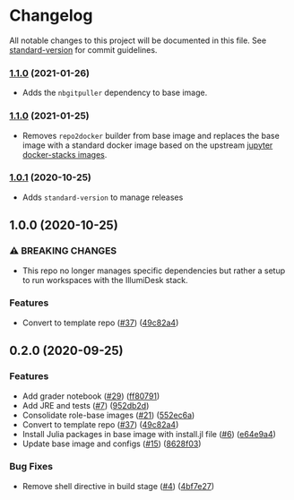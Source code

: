 # Changelog

All notable changes to this project will be documented in this file. See [standard-version](https://github.com/conventional-changelog/standard-version) for commit guidelines.

### [1.1.0](https://github.com/IllumiDesk/illumidesk/compare/v1.1.0...v1.2.0) (2021-01-26)


* Adds the `nbgitpuller` dependency to base image.

### [1.1.0](https://github.com/IllumiDesk/illumidesk/compare/v1.0.1...v1.1.0) (2021-01-25)


* Removes `repo2docker` builder from base image and replaces the base image with a standard docker image based on the upstream [jupyter docker-stacks images](https://github.com/jupyter/docker-stacks).

### [1.0.1](https://github.com/IllumiDesk/illumidesk/compare/v1.0.0...v1.0.1) (2020-10-25)

* Adds `standard-version` to manage releases

## 1.0.0 (2020-10-25)


### ⚠ BREAKING CHANGES

* This repo no longer manages specific dependencies but rather a setup to run workspaces with the IllumiDesk stack.

### Features

* Convert to template repo ([#37](https://github.com/IllumiDesk/illumidesk/issues/37)) ([49c82a4](https://github.com/IllumiDesk/illumidesk/commit/49c82a4a18dabac9426b897322296b968dd0780f))


## 0.2.0 (2020-09-25)

### Features

* Add grader notebook ([#29](https://github.com/IllumiDesk/illumidesk/issues/29)) ([ff80791](https://github.com/IllumiDesk/illumidesk/commit/ff8079148a6e96f2335a4e1e6734e70e98102632))
* Add JRE and tests ([#7](https://github.com/IllumiDesk/illumidesk/issues/7)) ([952db2d](https://github.com/IllumiDesk/illumidesk/commit/952db2d4b16452c9317a7ff026b153c73371caaa))
* Consolidate role-base images ([#21](https://github.com/IllumiDesk/illumidesk/issues/21)) ([552ec6a](https://github.com/IllumiDesk/illumidesk/commit/552ec6a36899c896dd200a515dc18aadc31fdaae))
* Convert to template repo ([#37](https://github.com/IllumiDesk/illumidesk/issues/37)) ([49c82a4](https://github.com/IllumiDesk/illumidesk/commit/49c82a4a18dabac9426b897322296b968dd0780f))
* Install Julia packages in base image with install.jl file ([#6](https://github.com/IllumiDesk/illumidesk/issues/6)) ([e64e9a4](https://github.com/IllumiDesk/illumidesk/commit/e64e9a4c8fbe0145d77f4a1bc479e92b590b7a15))
* Update base image and configs ([#15](https://github.com/IllumiDesk/illumidesk/issues/15)) ([8628f03](https://github.com/IllumiDesk/illumidesk/commit/8628f03c677197a6f7d613d2dc701ff6c98c66d6))


### Bug Fixes

* Remove shell directive in build stage ([#4](https://github.com/IllumiDesk/illumidesk/issues/4)) ([4bf7e27](https://github.com/IllumiDesk/illumidesk/commit/4bf7e277d34b6dca9e3a4a2db34cb7a4494d70d5))
